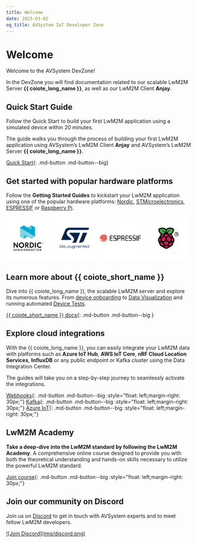 ```yaml
---
title: Welcome
date: 2023-03-02
og_title: AVSystem IoT Developer Zone
---
```


<meta content="img/AVSystem-social.png" property="og:image"/>


# Welcome

Welcome to the AVSystem DevZone!

In the DevZone you will find documentation related to our scalable LwM2M Server **{{ coiote_long_name }}**, as well as our LwM2M Client **Anjay**.


## Quick Start Guide

Follow the Quick Start to build your first LwM2M application using a simulated device within 20 minutes.

The guide walks you through the process of building your first LwM2M application using AVSystem’s LwM2M Client **Anjay** and AVSystem’s LwM2M Server **{{ coiote_long_name }}**.

[Quick Start](quickstart/){: .md-button .md-button--big}

## Get started with popular hardware platforms

Follow the **Getting Started Guides** to kickstart your LwM2M application using one of the popular hardware platforms: [Nordic](LwM2M_Client/Nordic/Thingy91/), [STMicroelectronics](LwM2M_Client/STMicroelectronics/Building_LwM2M_applications/Building_LwM2M_applications_with_I-CUBE-Anjay/), [ESPRESSIF](LwM2M_Client/ESP32/M5Stick/) or [Raspberry Pi](Anjay_integrations/RaspberryPi_integration/RaspberryPi-Pico-W/).


[<img src="img/Nordic.jpg" alt="Nordic" title="Nordic" width="24%"/>](LwM2M_Client/Nordic/Thingy91/)
[<img src="img/ST.jpg" alt="STM" title="STM" width="24%" />](LwM2M_Client/STMicroelectronics/Building_LwM2M_applications/Building_LwM2M_applications_with_I-CUBE-Anjay/)
[<img src="img/ESP.jpg" alt="ESPPRESSIF" title="ESPPRESSIF" width="24%" />](LwM2M_Client/ESP32/M5Stick/)
[<img src="img/RPI.jpg" alt="Raspberry Pi" title="Raspberry Pi" width="24%" />](Anjay_integrations/RaspberryPi_integration/RaspberryPi-Pico-W/)

## Learn more about {{ coiote_short_name }}

Dive into {{ coiote_long_name }}, the scalable LwM2M server and explore its numerous features. From [device onboarding](Coiote_IoT_DM/User_Interface/Device_onboarding/) to [Data Visualization](Coiote_IoT_DM/Quick_Start/Visualize_device_data/) and running automated [Device Tests](Coiote_IoT_DM/Device_tests/Overview/).

[{{ coiote_short_name }} docs](Coiote_IoT_DM/introduction/){: .md-button .md-button--big }


## Explore cloud integrations

With the {{ coiote_long_name }}, you can easily integrate your LwM2M data with platforms such as **Azure IoT Hub**, **AWS IoT Core**, **nRF Cloud Location Services**, **InfluxDB** or any public endpoint or Kafka cluster using the Data Integration Center.

The guides will take you on a step-by-step journey to seamlessly activate the integrations.

[Webhooks](Cloud_integrations/Device_Integration_Center/webhooks.md){: .md-button .md-button--big :style="float: left;margin-right: 30px;"} 
[Kafka](Cloud_integrations/Device_Integration_Center/kafka.md){: .md-button .md-button--big :style="float: left;margin-right: 30px;"} 
[Azure IoT](Cloud_integrations/Azure_IoT/Azure_IoT_Hub/Configure_Azure_IoT_Hub_integration.md){: .md-button .md-button--big :style="float: left;margin-right: 30px;"} 

## LwM2M Academy

**Take a deep-dive into the LwM2M standard by following the LwM2M Academy**. A comprehensive online course designed to provide you with both the theoretical understanding and hands-on skills necessary to utilize the powerful LwM2M standard.

[Join course](/academy){: .md-button .md-button--big :style="float: left;margin-right: 30px;"} 


## Join our community on Discord

Join us on <a href="https://discord.avsystem.com/" target="_blank">Discord</a> to get in touch with AVSystem experts and to meet fellow LwM2M developers.

<a href="https://discord.avsystem.com/" target="_blank">
![Join Discord](img/discord.png)
</a>
